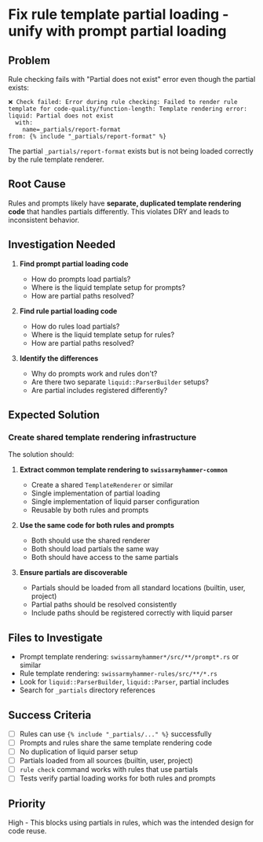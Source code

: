 # Fix rule template partial loading - unify with prompt partial loading

## Problem
Rule checking fails with "Partial does not exist" error even though the partial exists:

```
❌ Check failed: Error during rule checking: Failed to render rule template for code-quality/function-length: Template rendering error: liquid: Partial does not exist
  with:
    name=_partials/report-format
from: {% include "_partials/report-format" %}
```

The partial `_partials/report-format` exists but is not being loaded correctly by the rule template renderer.

## Root Cause
Rules and prompts likely have **separate, duplicated template rendering code** that handles partials differently. This violates DRY and leads to inconsistent behavior.

## Investigation Needed

1. **Find prompt partial loading code**
   - How do prompts load partials?
   - Where is the liquid template setup for prompts?
   - How are partial paths resolved?

2. **Find rule partial loading code**
   - How do rules load partials?
   - Where is the liquid template setup for rules?
   - How are partial paths resolved?

3. **Identify the differences**
   - Why do prompts work and rules don't?
   - Are there two separate `liquid::ParserBuilder` setups?
   - Are partial includes registered differently?

## Expected Solution

### Create shared template rendering infrastructure

The solution should:

1. **Extract common template rendering to `swissarmyhammer-common`**
   - Create a shared `TemplateRenderer` or similar
   - Single implementation of partial loading
   - Single implementation of liquid parser configuration
   - Reusable by both rules and prompts

2. **Use the same code for both rules and prompts**
   - Both should use the shared renderer
   - Both should load partials the same way
   - Both should have access to the same partials

3. **Ensure partials are discoverable**
   - Partials should be loaded from all standard locations (builtin, user, project)
   - Partial paths should be resolved consistently
   - Include paths should be registered correctly with liquid parser

## Files to Investigate

- Prompt template rendering: `swissarmyhammer*/src/**/prompt*.rs` or similar
- Rule template rendering: `swissarmyhammer-rules/src/**/*.rs`
- Look for `liquid::ParserBuilder`, `liquid::Parser`, partial includes
- Search for `_partials` directory references

## Success Criteria

- [ ] Rules can use `{% include "_partials/..." %}` successfully
- [ ] Prompts and rules share the same template rendering code
- [ ] No duplication of liquid parser setup
- [ ] Partials loaded from all sources (builtin, user, project)
- [ ] `rule check` command works with rules that use partials
- [ ] Tests verify partial loading works for both rules and prompts

## Priority
High - This blocks using partials in rules, which was the intended design for code reuse.
